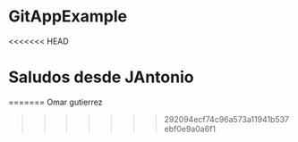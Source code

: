 # GitAppExample
<<<<<<< HEAD

# Saludos desde JAntonio
=======
Omar gutierrez
>>>>>>> 292094ecf74c96a573a11941b537ebf0e9a0a6f1
